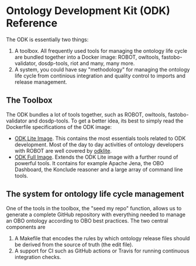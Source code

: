 # Ontology Development Kit (ODK) Reference

The ODK is essentially two things:

1. A toolbox. All frequently used tools for managing the ontology life cycle are bundled together into a Docker image: ROBOT, owltools, fastobo-validator, dosdp-tools, riot and many, many more.
2. A system, you could have say "methodology" for managing the ontology life cycle from continious integration and quality control to imports and release management.

## The Toolbox

The ODK bundles a lot of tools together, such as ROBOT, owltools, fastobo-validator and dosdp-tools. To get a better idea, its best to simply read the Dockerfile specifications of the ODK image:

- [ODK Lite Image](https://github.com/INCATools/ontology-development-kit/blob/master/docker/odklite/Dockerfile). This contains the most essentials tools related to ODK development. Most of the day to day activities of ontology developers with ROBOT are well covered by [odklite](https://hub.docker.com/r/obolibrary/odklite).
- [ODK Full Image](https://github.com/INCATools/ontology-development-kit/blob/master/Dockerfile). Extends the ODK Lite image with a further round of powerful tools. It contains for example Apache Jena, the OBO Dashboard, the Konclude reasoner and a large array of command line tools.

## The system for ontology life cycle management

One of the tools in the toolbox, the "seed my repo" function, allows us to generate a complete GitHub repository with everything needed to manage an OBO ontology according to OBO best practices. The two central components are

1. A Makefile that encodes the rules by which ontology release files should be derived from the source of truth (the edit file).
2. A support for CI such as GitHub actions or Travis for running continuous integration checks.
